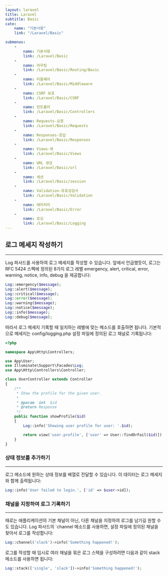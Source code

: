 ```yaml
---
layout: laravel
title: Laravel
subtitle: Basic
cate:
    name: "기본사항"
    link: "/Laravel/Basic"

submenus:
    -
        name: 기본사항
        link: /Laravel/Basic
    -
        name: 라우팅
        link: /Laravel/Basic/Routing/Basic
    -
        name: 미들웨어
        link: /Laravel/Basic/Middleware
    -
        name: CSRF 보호
        link: /Laravel/Basic/CSRF
    -
        name: 컨트롤러
        link: /Laravel/Basic/Controllers
    -
        name: Requests-요청
        link: /Laravel/Basic/Requests
    -
        name: Responses-응답
        link: /Laravel/Basic/Responses
    -
        name: Views-뷰
        link: /Laravel/Basic/Views
    -
        name: URL 생성
        link: /Laravel/Basic/url
    -
        name: 세션
        link: /Laravel/Basic/session
    -
        name: Validation-유효성검사
        link: /Laravel/Basic/Validation
    -
        name: 에러처리
        link: /Laravel/Basic/Error
    -
        name: 로깅
        link: /Laravel/Basic/Logging
---
```


## 로그 메세지 작성하기
---
Log 파사드를 사용하여 로그 메세지를 작성할 수 있습니다. 앞에서 언급했듯이, 로그는 RFC 5424 스펙에 정의된 8가지 로그 레벨 emergency, alert, critical, error, warning, notice, info, debug 을 제공합니다:

```php
Log::emergency($message);
Log::alert($message);
Log::critical($message);
Log::error($message);
Log::warning($message);
Log::notice($message);
Log::info($message);
Log::debug($message);
```

따라서 로그 메세지 기록할 때 일치하는 레벨에 맞는 메소드를 호출하면 됩니다. 기본적으로 메세지는 config/logging.php 설정 파일에 정의된 로그 채널로 기록됩니다:

```php
<?php

namespace App\Http\Controllers;

use App\User;
use Illuminate\Support\Facades\Log;
use App\Http\Controllers\Controller;

class UserController extends Controller
{
    /**
     * Show the profile for the given user.
     *
     * @param  int  $id
     * @return Response
     */
    public function showProfile($id)
    {
        Log::info('Showing user profile for user: '.$id);

        return view('user.profile', ['user' => User::findOrFail($id)]);
    }
}
```

### 상태 정보를 추가하기
---
로그 메소드에 원하는 상태 정보를 배열로 전달할 수 있습니다. 이 데이터는 로그 메세지와 함께 출력됩니다:

```php
Log::info('User failed to login.', ['id' => $user->id]);
```

### 채널을 지정하여 로그 기록하기
---
때로는 애플리케이션의 기본 채널이 아닌, 다른 채널을 지정하여 로그를 남기길 원할 수도 있습니다. Log 파사드의 `channel 메소드를 사용하면, 설정 파일에 정의된 채널을 찾아서 로그를 작성합니다:

```php
Log::channel('slack')->info('Something happened!');
```

로그를 작성할 때 임시로 여러 채널을 묶은 로그 스택을 구성하려면 다음과 같이 stack 메소드를 사용하면 됩니다:

```php
Log::stack(['single', 'slack'])->info('Something happened!');
```

